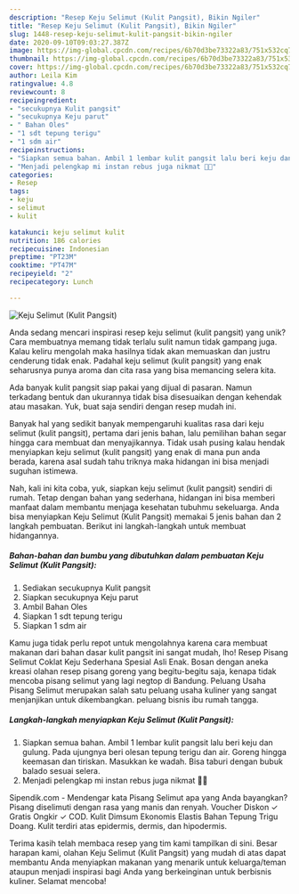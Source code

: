 ```yaml
---
description: "Resep Keju Selimut (Kulit Pangsit), Bikin Ngiler"
title: "Resep Keju Selimut (Kulit Pangsit), Bikin Ngiler"
slug: 1448-resep-keju-selimut-kulit-pangsit-bikin-ngiler
date: 2020-09-10T09:03:27.387Z
image: https://img-global.cpcdn.com/recipes/6b70d3be73322a83/751x532cq70/keju-selimut-kulit-pangsit-foto-resep-utama.jpg
thumbnail: https://img-global.cpcdn.com/recipes/6b70d3be73322a83/751x532cq70/keju-selimut-kulit-pangsit-foto-resep-utama.jpg
cover: https://img-global.cpcdn.com/recipes/6b70d3be73322a83/751x532cq70/keju-selimut-kulit-pangsit-foto-resep-utama.jpg
author: Leila Kim
ratingvalue: 4.8
reviewcount: 8
recipeingredient:
- "secukupnya Kulit pangsit"
- "secukupnya Keju parut"
- " Bahan Oles"
- "1 sdt tepung terigu"
- "1 sdm air"
recipeinstructions:
- "Siapkan semua bahan. Ambil 1 lembar kulit pangsit lalu beri keju dan gulung. Pada ujungnya beri olesan tepung terigu dan air. Goreng hingga keemasan dan tiriskan. Masukkan ke wadah. Bisa taburi dengan bubuk balado sesuai selera."
- "Menjadi pelengkap mi instan rebus juga nikmat 🍜😋"
categories:
- Resep
tags:
- keju
- selimut
- kulit

katakunci: keju selimut kulit 
nutrition: 186 calories
recipecuisine: Indonesian
preptime: "PT23M"
cooktime: "PT47M"
recipeyield: "2"
recipecategory: Lunch

---
```



![Keju Selimut (Kulit Pangsit)](https://img-global.cpcdn.com/recipes/6b70d3be73322a83/751x532cq70/keju-selimut-kulit-pangsit-foto-resep-utama.jpg)

Anda sedang mencari inspirasi resep keju selimut (kulit pangsit) yang unik? Cara membuatnya memang tidak terlalu sulit namun tidak gampang juga. Kalau keliru mengolah maka hasilnya tidak akan memuaskan dan justru cenderung tidak enak. Padahal keju selimut (kulit pangsit) yang enak seharusnya punya aroma dan cita rasa yang bisa memancing selera kita.

Ada banyak kulit pangsit siap pakai yang dijual di pasaran. Namun terkadang bentuk dan ukurannya tidak bisa disesuaikan dengan kehendak atau masakan. Yuk, buat saja sendiri dengan resep mudah ini.

Banyak hal yang sedikit banyak mempengaruhi kualitas rasa dari keju selimut (kulit pangsit), pertama dari jenis bahan, lalu pemilihan bahan segar hingga cara membuat dan menyajikannya. Tidak usah pusing kalau hendak menyiapkan keju selimut (kulit pangsit) yang enak di mana pun anda berada, karena asal sudah tahu triknya maka hidangan ini bisa menjadi suguhan istimewa.


Nah, kali ini kita coba, yuk, siapkan keju selimut (kulit pangsit) sendiri di rumah. Tetap dengan bahan yang sederhana, hidangan ini bisa memberi manfaat dalam membantu menjaga kesehatan tubuhmu sekeluarga. Anda bisa menyiapkan Keju Selimut (Kulit Pangsit) memakai 5 jenis bahan dan 2 langkah pembuatan. Berikut ini langkah-langkah untuk membuat hidangannya.

<!--inarticleads1-->

##### Bahan-bahan dan bumbu yang dibutuhkan dalam pembuatan Keju Selimut (Kulit Pangsit):

1. Sediakan secukupnya Kulit pangsit
1. Siapkan secukupnya Keju parut
1. Ambil  Bahan Oles
1. Siapkan 1 sdt tepung terigu
1. Siapkan 1 sdm air


Kamu juga tidak perlu repot untuk mengolahnya karena cara membuat makanan dari bahan dasar kulit pangsit ini sangat mudah, lho! Resep Pisang Selimut Coklat Keju Sederhana Spesial Asli Enak. Bosan dengan aneka kreasi olahan resep pisang goreng yang begitu-begitu saja, kenapa tidak mencoba pisang selimut yang lagi negtop di Bandung. Peluang Usaha Pisang Selimut merupakan salah satu peluang usaha kuliner yang sangat menjanjikan untuk dikembangkan. peluang bisnis ibu rumah tangga. 

<!--inarticleads2-->

##### Langkah-langkah menyiapkan Keju Selimut (Kulit Pangsit):

1. Siapkan semua bahan. Ambil 1 lembar kulit pangsit lalu beri keju dan gulung. Pada ujungnya beri olesan tepung terigu dan air. Goreng hingga keemasan dan tiriskan. Masukkan ke wadah. Bisa taburi dengan bubuk balado sesuai selera.
1. Menjadi pelengkap mi instan rebus juga nikmat 🍜😋


Sipendik.com - Mendengar kata Pisang Selimut apa yang Anda bayangkan? Pisang diselimuti dengan rasa yang manis dan renyah. Voucher Diskon ✓ Gratis Ongkir ✓ COD. Kulit Dimsum Ekonomis Elastis Bahan Tepung Trigu Doang. Kulit terdiri atas epidermis, dermis, dan hipodermis. 

Terima kasih telah membaca resep yang tim kami tampilkan di sini. Besar harapan kami, olahan Keju Selimut (Kulit Pangsit) yang mudah di atas dapat membantu Anda menyiapkan makanan yang menarik untuk keluarga/teman ataupun menjadi inspirasi bagi Anda yang berkeinginan untuk berbisnis kuliner. Selamat mencoba!
